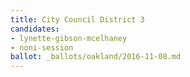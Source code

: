 ```yaml
---
title: City Council District 3
candidates:
- lynette-gibson-mcelhaney
- noni-session
ballot: _ballots/oakland/2016-11-08.md
---
```

